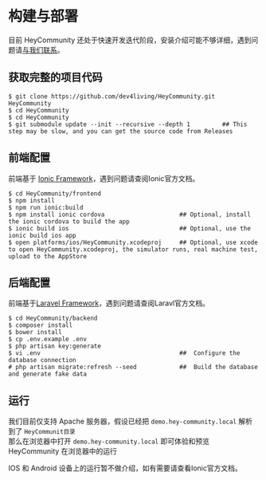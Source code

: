 # 构建与部署

目前 HeyCommunity 还处于快速开发迭代阶段，安装介绍可能不够详细，遇到问题请[与我们联系](../other/contact.html)。   


## 获取完整的项目代码

```
$ git clone https://github.com/dev4living/HeyCommunity.git HeyCommunity
$ cd HeyCommunity
$ cd HeyCommunity
$ git submodule update --init --recursive --depth 1         ## This step may be slow, and you can get the source code from Releases
```


## 前端配置

前端基于 [Ionic Framework](http://ionicframework.com)，遇到问题请查阅Ionic官方文档。

```
$ cd HeyCommunity/frontend
$ npm install
$ npm run ionic:build
$ npm install ionic cordova                     ## Optional, install the ionic cordova to build the app
$ ionic build ios                               ## Optional, use the ionic build ios app
$ open platforms/ios/HeyCommunity.xcodeproj     ## Optional, use xcode to open HeyCommunity.xcodeproj, the simulator runs, real machine test, upload to the AppStore
```


## 后端配置

前端基于[Laravel Framework](http://laravel.com)，遇到问题请查阅Laravl官方文档。

```
$ cd HeyCommunity/backend
$ composer install
$ bower install
$ cp .env.example .env
$ php artisan key:generate
$ vi .env                                       ##  Configure the database connection
# php artisan migrate:refresh --seed            ##  Build the database and generate fake data
```


## 运行

我们目前仅支持 Apache 服务器，假设已经把 `demo.hey-community.local` 解析到了 `HeyCommunit目录`   
那么在浏览器中打开 `demo.hey-community.local` 即可体验和预览 HeyCommunity 在浏览器中的运行   

IOS 和 Android 设备上的运行暂不做介绍，如有需要请查看Ionic官方文档。
